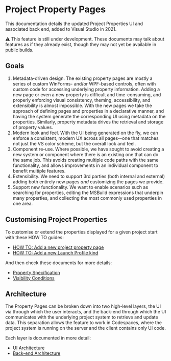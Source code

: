 ﻿# Project Property Pages

This documentation details the updated Project Properties UI and associated back end, added to Visual Studio in 2021.

⚠ This feature is still under development. These documents may talk about features as if they already exist, though they may not yet be available in public builds.

## Goals

1. Metadata-driven design. The existing property pages are mostly a series of custom WinForms- and/or WPF-based controls, often with custom code for accessing underlying property information. Adding a new page or even a new property is difficult and time-consuming, and properly enforcing visual consistency, theming, accessibility, and extensibility is almost impossible. With the new pages we take the approach of defining pages and properties in a declarative manner, and having the system generate the corresponding UI using metadata on the properties. Similarly, property metadata drives the retrieval and storage of property values.
2. Modern look and feel. With the UI being generated on the fly, we can enforce a consistent, modern UX across all pages--one that matches not just the VS color scheme, but the overall look and feel.
3. Component re-use. Where possible, we have sought to avoid creating a new system or component where there is an existing one that can do the same job. This avoids creating multiple code paths with the same functionality, and allows improvements in an individual component to benefit multiple features.
4. Extensibility. We need to support 3rd parties (both internal and external) adding both entirely new pages _and_ customizing the pages we provide. 
5. Support new functionality. We want to enable scenarios such as searching for properties, editing the MSBuild expressions that underpin many properties, and collecting the most commonly used properties in one area.

## Customising Project Properties

To customise or extend the properties displayed for a given project start with these HOW TO guides:

- [HOW TO: Add a new project property page](how-to-add-a-new-project-property-page.md)
- [HOW TO: Add a new Launch Profile kind](how-to-add-a-new-launch-profile-kind.md)

And then check these documents for more details:

- [Property Specification](property-specification.md)
- [Visibility Conditions](visibility-conditions.md)

## Architecture

The Property Pages can be broken down into two high-level layers, the UI via through which the user interacts, and the back-end through which the UI communicates with the underlying project system to retrieve and update data. This separation allows the feature to work in Codespaces, where the project system is running on the server and the client contains only UI code.

Each layer is documented in more detail:

- [UI Architecture](ui-architecture.md)
- [Back-end Architecture](back-end-architecture.md)
